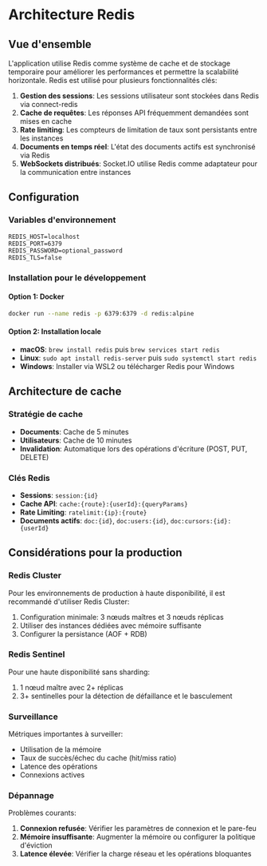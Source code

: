 # Architecture Redis

## Vue d'ensemble

L'application utilise Redis comme système de cache et de stockage temporaire pour améliorer les performances et permettre la scalabilité horizontale. Redis est utilisé pour plusieurs fonctionnalités clés:

1. **Gestion des sessions**: Les sessions utilisateur sont stockées dans Redis via connect-redis
2. **Cache de requêtes**: Les réponses API fréquemment demandées sont mises en cache
3. **Rate limiting**: Les compteurs de limitation de taux sont persistants entre les instances
4. **Documents en temps réel**: L'état des documents actifs est synchronisé via Redis
5. **WebSockets distribués**: Socket.IO utilise Redis comme adaptateur pour la communication entre instances

## Configuration

### Variables d'environnement

```
REDIS_HOST=localhost
REDIS_PORT=6379
REDIS_PASSWORD=optional_password
REDIS_TLS=false
```

### Installation pour le développement

#### Option 1: Docker

```bash
docker run --name redis -p 6379:6379 -d redis:alpine
```

#### Option 2: Installation locale

- **macOS**: `brew install redis` puis `brew services start redis`
- **Linux**: `sudo apt install redis-server` puis `sudo systemctl start redis`
- **Windows**: Installer via WSL2 ou télécharger Redis pour Windows

## Architecture de cache

### Stratégie de cache

- **Documents**: Cache de 5 minutes
- **Utilisateurs**: Cache de 10 minutes
- **Invalidation**: Automatique lors des opérations d'écriture (POST, PUT, DELETE)

### Clés Redis

- **Sessions**: `session:{id}`
- **Cache API**: `cache:{route}:{userId}:{queryParams}`
- **Rate Limiting**: `ratelimit:{ip}:{route}`
- **Documents actifs**: `doc:{id}`, `doc:users:{id}`, `doc:cursors:{id}:{userId}`

## Considérations pour la production

### Redis Cluster

Pour les environnements de production à haute disponibilité, il est recommandé d'utiliser Redis Cluster:

1. Configuration minimale: 3 nœuds maîtres et 3 nœuds réplicas
2. Utiliser des instances dédiées avec mémoire suffisante
3. Configurer la persistance (AOF + RDB)

### Redis Sentinel

Pour une haute disponibilité sans sharding:

1. 1 nœud maître avec 2+ réplicas
2. 3+ sentinelles pour la détection de défaillance et le basculement

### Surveillance

Métriques importantes à surveiller:

- Utilisation de la mémoire
- Taux de succès/échec du cache (hit/miss ratio)
- Latence des opérations
- Connexions actives

### Dépannage

Problèmes courants:

1. **Connexion refusée**: Vérifier les paramètres de connexion et le pare-feu
2. **Mémoire insuffisante**: Augmenter la mémoire ou configurer la politique d'éviction
3. **Latence élevée**: Vérifier la charge réseau et les opérations bloquantes
